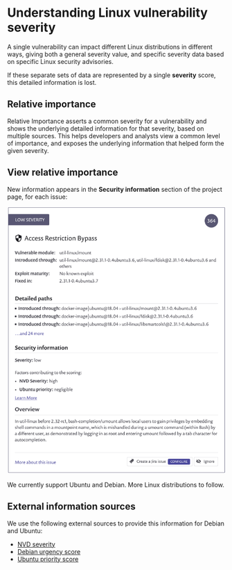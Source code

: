 # Understanding Linux vulnerability severity

A single vulnerability can impact different Linux distributions in different ways, giving both a general severity value, and specific severity data based on specific Linux security advisories.

If these separate sets of data are represented by a single **severity** score, this detailed information is lost.

## Relative importance

Relative Importance asserts a common severity for a vulnerability and shows the underlying detailed information for that severity, based on multiple sources. This helps developers and analysts view a common level of importance, and exposes the underlying information that helped form the given severity.

## View relative importance

New information appears in the **Security information** section of the project page, for each issue:

![](../../.gitbook/assets/image-4-%20%281%29%20%281%29%20%283%29.png)


We currently support Ubuntu and Debian. More Linux distributions to follow.

## External information sources

We use the following external sources to provide this information for Debian and Ubuntu:

* [NVD severity](https://nvd.nist.gov/vuln)
* [Debian urgency score](https://security-team.debian.org/security_tracker.html#severity-levels)
* [Ubuntu priority score](https://people.canonical.com/~ubuntu-security/cve/priority.html)

